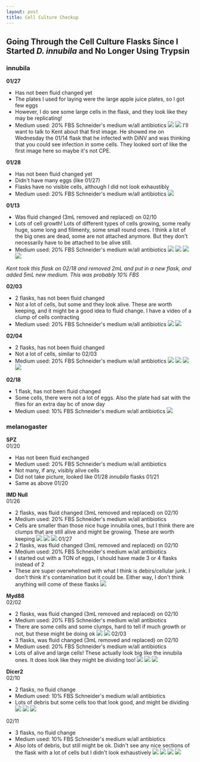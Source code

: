 ```yaml
---
layout: post
title: Cell Culture Checkup
---
```


## Going Through the Cell Culture Flasks Since I Started _D. innubila_ and No Longer Using Trypsin

### innubila

**01/27**  
- Has not been fluid changed yet
- The plates I used for laying were the large apple juice plates, so I got few eggs
- However, I do see some large cells in the flask, and they look like they may be replicating!
- Medium used: 20% FBS Schneider's medium w/all antibiotics
![](https://raw.githubusercontent.com/meschedl/Unckless-Lab-Notebook-Maggie/master/images/20220127-cc-innubila-imaged-20220216.jpeg)
![](https://raw.githubusercontent.com/meschedl/Unckless-Lab-Notebook-Maggie/master/images/20220127-cc-innubila-imaged-20220216-2.jpeg)
I'll want to talk to Kent about that first image. He showed me on Wednesday the 01/14 flask that he infected with DiNV and was thinking that you could see infection in some cells. They looked sort of like the first image here so maybe it's not CPE.

**01/28**  
- Has not been fluid changed yet
- Didn't have many eggs (like 01/27)
- Flasks have no visible cells, although I did not look exhaustibly
- Medium used: 20% FBS Schneider's medium w/all antibiotics
![](https://raw.githubusercontent.com/meschedl/Unckless-Lab-Notebook-Maggie/master/images/20220128-innubila-imaged-20220216.jpeg)

**01/13**  
- Was fluid changed (3mL removed and replaced) on 02/10
- Lots of cell growth! Lots of different types of cells growing, some really huge, some long and filimenty, some small round ones. I think a lot of the big ones are dead, some are not attached anymore. But they don't necessarily have to be attached to be alive still.
- Medium used: 20% FBS Schneider's medium w/all antibiotics
![](https://raw.githubusercontent.com/meschedl/Unckless-Lab-Notebook-Maggie/master/images/20220113-innubila-cc-imaged-20220216-1.jpeg)
![](https://raw.githubusercontent.com/meschedl/Unckless-Lab-Notebook-Maggie/master/images/20220113-innubila-cc-imaged-20220216-2.jpeg)
![](https://raw.githubusercontent.com/meschedl/Unckless-Lab-Notebook-Maggie/master/images/20220113-innubila-cc-imaged-20220216-3.jpeg)
![](https://raw.githubusercontent.com/meschedl/Unckless-Lab-Notebook-Maggie/master/images/20220113-innubila-cc-imaged-20220216-4.jpeg)

_Kent took this flask on 02/18 and removed 2mL and put in a new flask, and added 5mL new medium. This was probably 10% FBS_

**02/03**  
- 2 flasks, has not been fluid changed
- Not a lot of cells, but some and they look alive. These are worth keeping, and it might be a good idea to fluid change. I have a video of a clump of cells contracting
- Medium used: 20% FBS Schneider's medium w/all antibiotics
![](https://raw.githubusercontent.com/meschedl/Unckless-Lab-Notebook-Maggie/master/images/20220203-innubila-cc-imaged-20220216-1.jpeg)
![](https://raw.githubusercontent.com/meschedl/Unckless-Lab-Notebook-Maggie/master/images/20220203-innubila-cc-imaged-20220216-2.jpeg)

**02/04**  
- 2 flasks, has not been fluid changed
- Not a lot of cells, similar to 02/03
- Medium used: 20% FBS Schneider's medium w/all antibiotics
![](https://raw.githubusercontent.com/meschedl/Unckless-Lab-Notebook-Maggie/master/images/20220204-innubila-cc-imaged-20220216-1.jpeg)
![](https://raw.githubusercontent.com/meschedl/Unckless-Lab-Notebook-Maggie/master/images/20220204-innubila-cc-imaged-20220216-2.jpeg)
![](https://raw.githubusercontent.com/meschedl/Unckless-Lab-Notebook-Maggie/master/images/20220204-innubila-cc-imaged-20220216-3.jpeg)
![](https://raw.githubusercontent.com/meschedl/Unckless-Lab-Notebook-Maggie/master/images/20220204-innubila-cc-imaged-20220216-4.jpeg)

**02/18**
- 1 flask, has not been fluid changed
- Some cells, there were not a lot of eggs. Also the plate had sat with the flies for an extra day bc of snow day
- Medium used: 10% FBS Schneider's medium w/all antibiotics
![](https://raw.githubusercontent.com/meschedl/Unckless-Lab-Notebook-Maggie/master/images/20220218-innubila-cc.jpeg)


### melanogaster

**SPZ**    
01/20
- Has not been fluid exchanged
- Medium used: 20% FBS Schneider's medium w/all antibiotics
- Not many, if any, visibly alive cells
- Did not take picture, looked like 01/28 _innubila_ flasks
01/21
- Same as above 01/20

**IMD Null**  
01/26
- 2 flasks, was fluid changed (3mL removed and replaced) on 02/10
- Medium used: 20% FBS Schneider's medium w/all antibiotics
- Cells are smaller than those nice huge innubila ones, but I think there are clumps that are still alive and might be growing. These are worth keeping
![](https://raw.githubusercontent.com/meschedl/Unckless-Lab-Notebook-Maggie/master/images/20220126-imdnull-cc-imaged-20220216-1.jpeg)
![](https://raw.githubusercontent.com/meschedl/Unckless-Lab-Notebook-Maggie/master/images/20220126-imdnull-cc-imaged-20220216-2.jpeg)
![](https://raw.githubusercontent.com/meschedl/Unckless-Lab-Notebook-Maggie/master/images/20220126-imdnull-cc-imaged-20220216-3.jpeg)
01/27
- 2 flasks, was fluid changed (3mL removed and replaced) on 02/10
- Medium used: 20% FBS Schneider's medium w/all antibiotics
- I started out with a TON of eggs, I should have made 3 or 4 flasks instead of 2
- These are super overwhelmed with what I think is debirs/cellular junk. I don't think it's contamination but it could be. Either way, I don't think anything will come of these flasks
![](https://raw.githubusercontent.com/meschedl/Unckless-Lab-Notebook-Maggie/master/images/20220127-imdnull-cc-imaged-20220216.jpeg)

**Myd88**  
02/02
- 2 flasks, was fluid changed (3mL removed and replaced) on 02/10
- Medium used: 20% FBS Schneider's medium w/all antibiotics
- There are some cells and some clumps, hard to tell if much growth or not, but these might be doing ok
![](https://raw.githubusercontent.com/meschedl/Unckless-Lab-Notebook-Maggie/master/images/20220202-myd88-cc-imaged-20220216-1.jpeg)
![](https://raw.githubusercontent.com/meschedl/Unckless-Lab-Notebook-Maggie/master/images/20220202-myd88-cc-imaged-20220216-2.jpeg)
02/03
- 3 flasks, was fluid changed (3mL removed and replaced) on 02/10
- Medium used: 20% FBS Schneider's medium w/all antibiotics
- Lots of alive and large cells! These actually look big like the innubila ones. It does look like they might be dividing too!
![](https://raw.githubusercontent.com/meschedl/Unckless-Lab-Notebook-Maggie/master/images/20220203-myd88-cc-imaged-20220216-1.jpeg)
![](https://raw.githubusercontent.com/meschedl/Unckless-Lab-Notebook-Maggie/master/images/20220204-myd88-cc-imaged-20220203-2.jpeg)
![](https://raw.githubusercontent.com/meschedl/Unckless-Lab-Notebook-Maggie/master/images/20220203-myd88-cc-imaged-20220216-3.jpeg)

**Dicer2**  
02/10
- 2 flasks, no fluid change
- Medium used: 10% FBS Schneider's medium w/all antibiotics
- Lots of debris but some cells too that look good, and might be dividing
![](https://raw.githubusercontent.com/meschedl/Unckless-Lab-Notebook-Maggie/master/images/20220210-dicer2-cc-imaged-20220218-1.jpeg)
![](https://raw.githubusercontent.com/meschedl/Unckless-Lab-Notebook-Maggie/master/images/20220210-dicer2-cc-imaged-20220218-2.jpeg)
![](https://raw.githubusercontent.com/meschedl/Unckless-Lab-Notebook-Maggie/master/images/20220210-dicer-2-cc-imaged-20220218-3.jpeg)

02/11
- 3 flasks, no fluid change
- Medium used: 10% FBS Schneider's medium w/all antibiotics
- Also lots of debris, but still might be ok. Didn't see any nice sections of the flask with a lot of cells but I didn't look exhaustively
![](https://raw.githubusercontent.com/meschedl/Unckless-Lab-Notebook-Maggie/master/images/20220211-dicer2-cc-imaged-20220218-1.jpeg)
![](https://raw.githubusercontent.com/meschedl/Unckless-Lab-Notebook-Maggie/master/images/20220211-dicer2-cc-imaged-20220218-2.jpeg)
![](https://raw.githubusercontent.com/meschedl/Unckless-Lab-Notebook-Maggie/master/images/20220211-dicer2-cc-imaged-20220218-3.jpeg)
![](https://raw.githubusercontent.com/meschedl/Unckless-Lab-Notebook-Maggie/master/images/20220211-dicer2-cc-imaged-20220218-4.jpeg)
